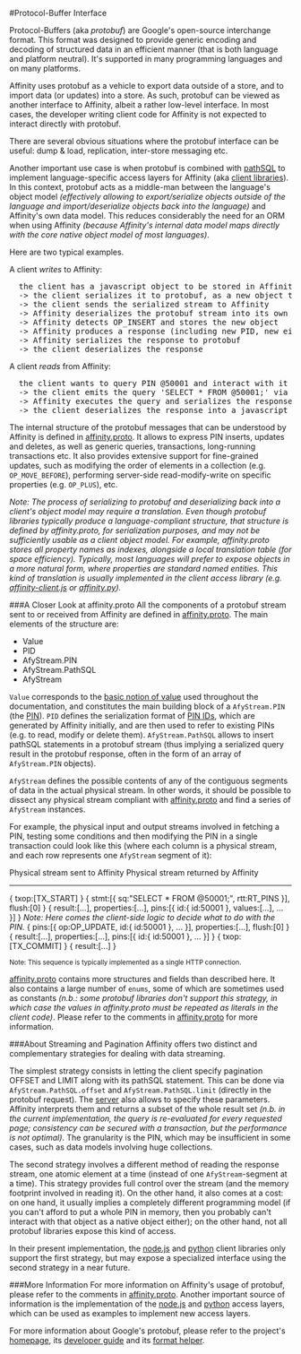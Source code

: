#Protocol-Buffer Interface
<!-- TODO: should reformulate a little bit, to distinguish/highlight protobuf usage via services, from the older type of usage described below -->

Protocol-Buffers (aka _protobuf_) are Google's open-source interchange format. This format was designed to provide generic encoding
and decoding of structured data in an efficient manner (that is both language and platform neutral). It's supported
in many programming languages and on many platforms.

Affinity uses protobuf as a vehicle to export data outside of a store, and to import data (or updates) into a store.
As such, protobuf can be viewed as another interface to Affinity, albeit a rather low-level interface.
In most cases, the developer writing client code for Affinity is not expected to interact directly with protobuf.

There are several obvious situations where the protobuf interface can be useful: dump & load, replication, inter-store messaging etc.

Another important use case is when protobuf is combined with [pathSQL](./terminology.md#pathsql) to implement
language-specific access layers for Affinity (aka [client libraries](./terminology.md#client-side-libraries)). In this context, protobuf
acts as a middle-man between the language's object model _(effectively allowing to export/serialize objects outside of the language
and import/deserialize objects back into the language)_ and Affinity's own data model. This reduces
considerably the need for an ORM when using Affinity _(because Affinity's internal data model maps directly
with the core native object model of most languages)_.

Here are two typical examples.

A client _writes_ to Affinity:

<pre>
  the client has a javascript object to be stored in Affinity
  -> the client serializes it to protobuf, as a new object to be inserted (OP_INSERT)
  -> the client sends the serialized stream to Affinity
  -> Affinity deserializes the protobuf stream into its own internal data model
  -> Affinity detects OP_INSERT and stores the new object
  -> Affinity produces a response (including new PID, new eids etc.)
  -> Affinity serializes the response to protobuf
  -> the client deserializes the response
</pre>

A client _reads_ from Affinity:

<pre>
  the client wants to query PIN @50001 and interact with it as an object
  -> the client emits the query 'SELECT * FROM @50001;' via a protobuf-enabled interface
  -> Affinity executes the query and serializes the response to protobuf
  -> the client deserializes the response into a javascript object
</pre>

The internal structure of the protobuf messages that can be understood by Affinity is defined in
[affinity.proto](./sources/affinity_proto.html). It allows to express PIN inserts, updates and deletes,
as well as generic queries, transactions, long-running transactions etc. It also provides extensive support for
fine-grained updates, such as modifying the order of elements in a collection (e.g. `OP_MOVE_BEFORE`),
performing server-side read-modify-write on specific properties (e.g. `OP_PLUS`), etc.

_Note: The process of serializing to protobuf and deserializing back into
a client's object model may require a translation. Even though protobuf libraries
typically produce a language-compliant structure, that structure is defined by affinity.proto, for
serialization purposes, and may not be sufficiently usable as a client object model. For example, affinity.proto
stores all property names as indexes, alongside a local translation table (for space efficiency).
Typically, most languages will prefer to expose objects in a more natural form, where properties
are standard named entities. This kind of translation is usually implemented in the
client access library (e.g. [affinity-client.js](./sources/affinity-client_js.html) or
[affinity.py](./sources/affinity_py.html))._

###A Closer Look at affinity.proto
All the components of a protobuf stream sent to or received from Affinity are defined in
[affinity.proto](./sources/affinity_proto.html). The main elements of the structure are:

 * Value
 * PID
 * AfyStream.PIN
 * AfyStream.PathSQL
 * AfyStream

`Value` corresponds to the [basic notion of value](./terminology.md#value) used throughout the documentation,
and constitutes the main building block of a `AfyStream.PIN` (the [PIN](./terminology.md#pin)). `PID` defines
the serialization format of [PIN IDs](./terminology.md#pin-id-pid), which are generated by Affinity initially, and
are then used to refer to existing PINs (e.g. to read, modify or delete them). `AfyStream.PathSQL` allows to insert
pathSQL statements in a protobuf stream (thus implying a serialized query result in the protobuf response,
often in the form of an array of `AfyStream.PIN` objects).

`AfyStream` defines the possible contents of any of the contiguous segments of data in the
actual physical stream. In other words, it should be possible to dissect any physical stream 
compliant with [affinity.proto](./sources/affinity_proto.html) and find a series of `AfyStream` instances.

For example, the physical input and output streams involved in fetching a PIN, testing some conditions
and then modifying the PIN in a single transaction could look like this (where each column is
a physical stream, and each row represents one `AfyStream` segment of it):

Physical stream sent to Affinity                                                  Physical stream returned by Affinity
--------------------------------                                                  ------------------------------------
{ txop:[TX_START] }
{ stmt:[{ sq:"SELECT * FROM @50001;", rtt:RT_PINS }], flush:[0] }
                                                                                  { result:[...], properties:[...], pins:[{ id:{ id:50001 }, values:[...], ... }] }
_Note: Here comes the client-side logic to decide what to do with the PIN._
{ pins:[{ op:OP_UPDATE, id:{ id:50001 }, ... }], properties:[...], flush:[0] }
                                                                                  { result:[...], properties:[...], pins:[{ id:{ id:50001 }, ... }] }
{ txop:[TX_COMMIT] }
                                                                                  { result:[...] }

<sub>
Note: This sequence is typically implemented as a single HTTP connection.
</sub>

[affinity.proto](./sources/affinity_proto.html) contains more structures and fields than described here.
It also contains a large number of `enums`, some of which are sometimes used as constants _(n.b.:
some protobuf libraries don't support this strategy, in which case the values in affinity.proto must
be repeated as literals in the client code)_. Please refer to the comments in [affinity.proto](./sources/affinity_proto.html)
for more information.

###About Streaming and Pagination
Affinity offers two distinct and complementary strategies for dealing with data streaming.

The simplest strategy consists in letting the client specify pagination OFFSET and LIMIT along with its pathSQL statement.
This can be done via `AfyStream.PathSQL.offset` and `AfyStream.PathSQL.limit` (directly in the protobuf request).
The [server](./server.md) also allows to specify these parameters. Affinity interprets them
and returns a subset of the whole result set _(n.b. in the current implementation, the query
is re-evaluated for every requested page; consistency can be secured with a transaction, but the performance
is not optimal)_. The granularity is the PIN, which may be insufficient in some
cases, such as data models involving huge collections.

The second strategy involves a different method of reading the response stream, one atomic element at a time
(instead of one `AfyStream`-segment at a time). This strategy provides full control over the stream (and
the memory footprint involved in reading it). On the other hand, it also comes at a cost:
on one hand, it usually implies a completely different programming model (if you can't afford to put a
whole PIN in memory, then you probably can't interact with that object as a native object either);
on the other hand, not all protobuf libraries expose this kind of access.

In their present implementation, the [node.js](./sources/affinity-client_js.html) and
[python](./sources/affinity_py.html) client libraries only support the first strategy, but may expose a
specialized interface using the second strategy in a near future.

###More Information
For more information on Affinity's usage of protobuf, please refer to the comments in [affinity.proto](./sources/affinity_proto.html).
Another important source of information is the implementation of the [node.js](./sources/affinity-client_js.html) and
[python](./sources/affinity_py.html) access layers, which can be used as examples to implement new access layers.

For more information about Google's protobuf, please refer to the project's [homepage](http://code.google.com/p/protobuf),
its [developer guide](http://code.google.com/apis/protocolbuffers/docs/overview.html) and its
[format helper](http://code.google.com/apis/protocolbuffers/docs/proto.html).

